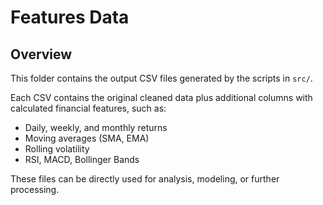 # Features Data

## Overview
This folder contains the output CSV files generated by the scripts in `src/`.

Each CSV contains the original cleaned data plus additional columns with calculated financial features, such as:
- Daily, weekly, and monthly returns
- Moving averages (SMA, EMA)
- Rolling volatility
- RSI, MACD, Bollinger Bands

These files can be directly used for analysis, modeling, or further processing.

